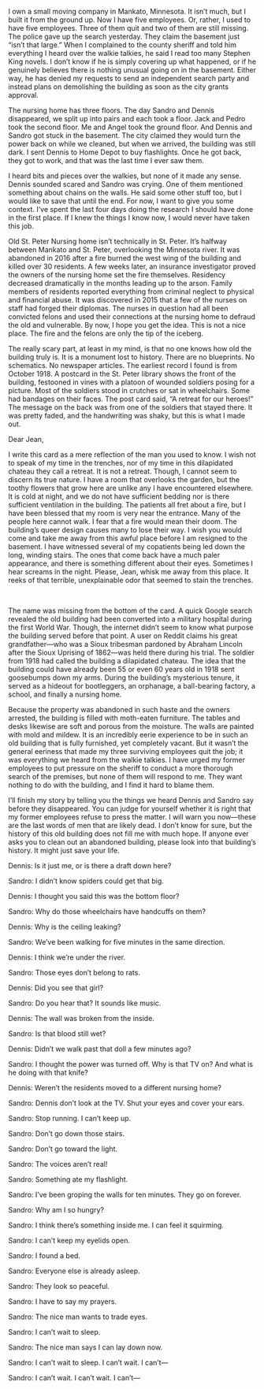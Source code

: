 I own a small moving company in Mankato, Minnesota. It isn’t much, but I built it from the ground up. Now I have five employees. Or, rather, I used to have five employees. Three of them quit and two of them are still missing. The police gave up the search yesterday. They claim the basement just “isn’t that large.” When I complained to the county sheriff and told him everything I heard over the walkie talkies, he said I read too many Stephen King novels. I don’t know if he is simply covering up what happened, or if he genuinely believes there is nothing unusual going on in the basement. Either way, he has denied my requests to send an independent search party and instead plans on demolishing the building as soon as the city grants approval.

The nursing home has three floors. The day Sandro and Dennis disappeared, we split up into pairs and each took a floor. Jack and Pedro took the second floor. Me and Angel took the ground floor. And Dennis and Sandro got stuck in the basement. The city claimed they would turn the power back on while we cleaned, but when we arrived, the building was still dark. I sent Dennis to Home Depot to buy flashlights. Once he got back, they got to work, and that was the last time I ever saw them.

I heard bits and pieces over the walkies, but none of it made any sense. Dennis sounded scared and Sandro was crying. One of them mentioned something about chains on the walls. He said some other stuff too, but I would like to save that until the end. For now, I want to give you some context. I’ve spent the last four days doing the research I should have done in the first place. If I knew the things I know now, I would never have taken this job.

Old St. Peter Nursing home isn’t technically in St. Peter. It’s halfway between Mankato and St. Peter, overlooking the Minnesota river. It was abandoned in 2016 after a fire burned the west wing of the building and killed over 30 residents. A few weeks later, an insurance investigator proved the owners of the nursing home set the fire themselves. Residency decreased dramatically in the months leading up to the arson. Family members of residents reported everything from criminal neglect to physical and financial abuse. It was discovered in 2015 that a few of the nurses on staff had forged their diplomas. The nurses in question had all been convicted felons and used their connections at the nursing home to defraud the old and vulnerable. By now, I hope you get the idea. This is not a nice place. The fire and the felons are only the tip of the iceberg.

The really scary part, at least in my mind, is that no one knows how old the building truly is. It is a monument lost to history. There are no blueprints. No schematics. No newspaper articles. The earliest record I found is from October 1918. A postcard in the St. Peter library shows the front of the building, festooned in vines with a platoon of wounded soldiers posing for a picture. Most of the soldiers stood in crutches or sat in wheelchairs. Some had bandages on their faces. The post card said, “A retreat for our heroes!” The message on the back was from one of the soldiers that stayed there. It was pretty faded, and the handwriting was shaky, but this is what I made out.



Dear Jean,

I write this card as a mere reflection of the man you used to know. I wish not to speak of my time in the trenches, nor of my time in this dilapidated chateau they call a retreat. It is not a retreat. Though, I cannot seem to discern its true nature. I have a room that overlooks the garden, but the toothy flowers that grow here are unlike any I have encountered elsewhere. It is cold at night, and we do not have sufficient bedding nor is there sufficient ventilation in the building. The patients all fret about a fire, but I have been blessed that my room is very near the entrance. Many of the people here cannot walk. I fear that a fire would mean their doom. The building’s queer design causes many to lose their way. I wish you would come and take me away from this awful place before I am resigned to the basement. I have witnessed several of my copatients being led down the long, winding stairs. The ones that come back have a much paler appearance, and there is something different about their eyes. Sometimes I hear screams in the night. Please, Jean, whisk me away from this place. It reeks of that terrible, unexplainable odor that seemed to stain the trenches.

 

The name was missing from the bottom of the card. A quick Google search revealed the old building had been converted into a military hospital during the first World War. Though, the internet didn’t seem to know what purpose the building served before that point. A user on Reddit claims his great grandfather—who was a Sioux tribesman pardoned by Abraham Lincoln after the Sioux Uprising of 1862—was held there during his trial. The soldier from 1918 had called the building a dilapidated chateau. The idea that the building could have already been 55 or even 60 years old in 1918 sent goosebumps down my arms. During the building’s mysterious tenure, it served as a hideout for bootleggers, an orphanage, a ball-bearing factory, a school, and finally a nursing home.

Because the property was abandoned in such haste and the owners arrested, the building is filled with moth-eaten furniture. The tables and desks likewise are soft and porous from the moisture. The walls are painted with mold and mildew. It is an incredibly eerie experience to be in such an old building that is fully furnished, yet completely vacant. But it wasn’t the general eeriness that made my three surviving employees quit the job; it was everything we heard from the walkie talkies. I have urged my former employees to put pressure on the sheriff to conduct a more thorough search of the premises, but none of them will respond to me. They want nothing to do with the building, and I find it hard to blame them. 

I’ll finish my story by telling you the things we heard Dennis and Sandro say before they disappeared. You can judge for yourself whether it is right that my former employees refuse to press the matter. I will warn you now—these are the last words of men that are likely dead. I don’t know for sure, but the history of this old building does not fill me with much hope. If anyone ever asks you to clean out an abandoned building, please look into that building’s history. It might just save your life.



Dennis: Is it just me, or is there a draft down here?

Sandro: I didn’t know spiders could get that big.

Dennis: I thought you said this was the bottom floor?

Sandro: Why do those wheelchairs have handcuffs on them?

Dennis: Why is the ceiling leaking?

Sandro: We’ve been walking for five minutes in the same direction.

Dennis: I think we’re under the river.

Sandro: Those eyes don’t belong to rats.

Dennis: Did you see that girl?

Sandro: Do you hear that? It sounds like music.

Dennis: The wall was broken from the inside.

Sandro: Is that blood still wet?

Dennis: Didn’t we walk past that doll a few minutes ago?

Sandro: I thought the power was turned off. Why is that TV on? And what is he doing with that knife?

Dennis: Weren’t the residents moved to a different nursing home?

Sandro: Dennis don’t look at the TV. Shut your eyes and cover your ears.

Sandro: Stop running. I can’t keep up.

Sandro: Don’t go down those stairs.

Sandro: Don’t go toward the light.

Sandro: The voices aren’t real!

Sandro: Something ate my flashlight.

Sandro: I’ve been groping the walls for ten minutes. They go on forever.

Sandro: Why am I so hungry?

Sandro: I think there’s something inside me. I can feel it squirming.

Sandro: I can’t keep my eyelids open.

Sandro: I found a bed.

Sandro: Everyone else is already asleep.

Sandro: They look so peaceful. 

Sandro: I have to say my prayers.

Sandro: The nice man wants to trade eyes.

Sandro: I can’t wait to sleep.

Sandro: The nice man says I can lay down now.

Sandro: I can’t wait to sleep. I can’t wait. I can’t—

Sandro: I can’t wait. I can’t wait. I can’t—

